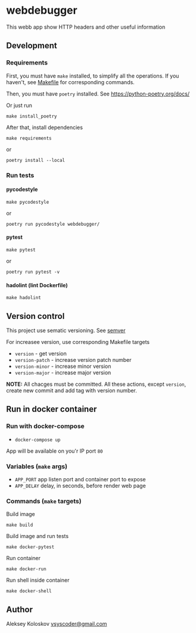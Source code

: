 # webdebugger

This webb app show HTTP headers and other useful information


## Development

### Requirements

First, you must have `make` installed, to simplify all the operations.
If you haven't, see [Makefile](Makefile) for corresponding commands.

Then, you must have `poetry` installed. See https://python-poetry.org/docs/

Or just run 
```shell
make install_poetry
```

After that, install dependencies
```shell
make requirements
```
or
```shell
poetry install --local
```

### Run tests

#### pycodestyle

```shell
make pycodestyle
```
or
```shell
poetry run pycodestyle webdebugger/
```

#### pytest

```shell
make pytest
```
or
```shell
poetry run pytest -v
```

#### hadolint (lint Dockerfile)

```shell
make hadolint
```

## Version control

This project use sematic versioning. See [semver](https://semver.org/)

For increasee version, use corresponding Makefile targets
- `version` - get version
- `version-patch` - increase version patch number
- `version-minor` - increase minor version
- `version-major` - increase major version

**NOTE:** All chacges must be committed. All these actions, except `version`, create new commit and add tag with version number.

## Run in docker container

### Run with docker-compose

- `docker-compose up`

App will be available on you'r IP port `80`

### Variables (`make` args)

- `APP_PORT` app listen port and container port to expose
- `APP_DELAY` delay, in seconds, before render web page

### Commands (`make` targets)

Build image
```shell
make build
```

Build image and run tests
```shell
make docker-pytest
```

Run container
```shell
make docker-run
```

Run shell inside container
```shell
make docker-shell
```

## Author

Aleksey Koloskov <vsyscoder@gmail.com>
